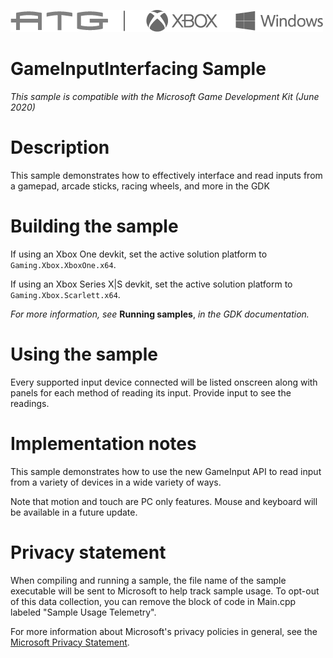   ![](./media/image1.png)

#   GameInputInterfacing Sample

*This sample is compatible with the Microsoft Game Development Kit (June
2020)*

# Description

This sample demonstrates how to effectively interface and read inputs
from a gamepad, arcade sticks, racing wheels, and more in the GDK

# Building the sample

If using an Xbox One devkit, set the active solution platform to `Gaming.Xbox.XboxOne.x64`.

If using an Xbox Series X|S devkit, set the active solution platform to `Gaming.Xbox.Scarlett.x64`.

*For more information, see* __Running samples__, *in the GDK documentation.*

# Using the sample

Every supported input device connected will be listed onscreen along
with panels for each method of reading its input. Provide input to see
the readings.

# Implementation notes

This sample demonstrates how to use the new GameInput API to read input
from a variety of devices in a wide variety of ways.

Note that motion and touch are PC only features. Mouse and keyboard will
be available in a future update.

# Privacy statement

When compiling and running a sample, the file name of the sample
executable will be sent to Microsoft to help track sample usage. To
opt-out of this data collection, you can remove the block of code in
Main.cpp labeled "Sample Usage Telemetry".

For more information about Microsoft's privacy policies in general, see
the [Microsoft Privacy
Statement](https://privacy.microsoft.com/en-us/privacystatement/).
